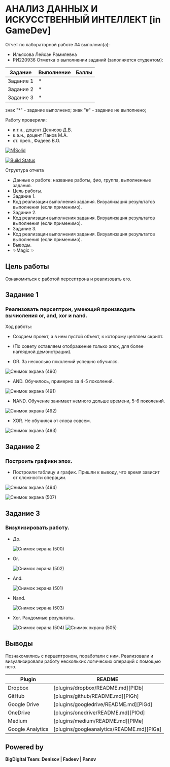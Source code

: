 # АНАЛИЗ ДАННЫХ И ИСКУССТВЕННЫЙ ИНТЕЛЛЕКТ [in GameDev]
Отчет по лабораторной работе #4 выполнил(а):
- Ильясова Лейсан Рамилевна
- РИ220936
Отметка о выполнении заданий (заполняется студентом):

| Задание | Выполнение | Баллы |
| ------ | ------ | ------ |
| Задание 1 | * |  |
| Задание 2 | * |  |
| Задание 3 | * |  |

знак "*" - задание выполнено; знак "#" - задание не выполнено;

Работу проверили:
- к.т.н., доцент Денисов Д.В.
- к.э.н., доцент Панов М.А.
- ст. преп., Фадеев В.О.

[![N|Solid](https://cldup.com/dTxpPi9lDf.thumb.png)](https://nodesource.com/products/nsolid)

[![Build Status](https://travis-ci.org/joemccann/dillinger.svg?branch=master)](https://travis-ci.org/joemccann/dillinger)

Структура отчета

- Данные о работе: название работы, фио, группа, выполненные задания.
- Цель работы.
- Задание 1.
- Код реализации выполнения задания. Визуализация результатов выполнения (если применимо).
- Задание 2.
- Код реализации выполнения задания. Визуализация результатов выполнения (если применимо).
- Задание 3.
- Код реализации выполнения задания. Визуализация результатов выполнения (если применимо).
- Выводы.
- ✨Magic ✨

## Цель работы
Ознакомиться с работой персептрона и реализовать его.

## Задание 1
### Реализовать персептрон, умеющий производить вычисления or, and, xor и nand.
Ход работы:
- Создаем проект, а в нем пустой объект, к которому цепляем скрипт.
- (По совету оставляем отображение только эпох, для более наглядной демонстрации).
  
- OR. За несколько поколений успешно обучился.
  
![Снимок экрана (490)](https://github.com/Vedro12/workshop4/assets/127394413/af158778-875c-4c32-a7d5-3024c83c403e)

- AND. Обучилось, примерно за 4-5 поколений.
  
![Снимок экрана (491)](https://github.com/Vedro12/workshop4/assets/127394413/f66a2665-1f86-4d63-bc8e-44a1049d17a8)

- NAND. Обучение занимает немного дольше времени, 5-6 поколений.
  
![Снимок экрана (492)](https://github.com/Vedro12/workshop4/assets/127394413/a73d99fc-871d-4d85-ad5b-49b41c21d272)

- XOR. Не обучился от слова совсем.
  
![Снимок экрана (493)](https://github.com/Vedro12/workshop4/assets/127394413/1183c159-3834-49eb-bd76-1fcb7fe86481)


## Задание 2
### Построить графики эпох.

- Построили таблицу и график. Пришли к выводу, что время зависит от сложности операции.

![Снимок экрана (494)](https://github.com/Vedro12/workshop4/assets/127394413/a4fbe27b-85a5-4664-84fc-0b41c81552bf)

![Снимок экрана (507)](https://github.com/Vedro12/workshop4/assets/127394413/fea5d9cc-a46c-47dc-9dcb-1a57e306dbb5)

## Задание 3
### Визулизировать работу.
- До.
  
  ![Снимок экрана (500)](https://github.com/Vedro12/workshop4/assets/127394413/b2485a6c-04d2-4093-adda-cd497e149f22)

- Or.

  ![Снимок экрана (502)](https://github.com/Vedro12/workshop4/assets/127394413/3ccc6787-8f20-4ff8-885f-f62917b1452c)

- And.

  ![Снимок экрана (501)](https://github.com/Vedro12/workshop4/assets/127394413/5f7b9efa-f3c3-4514-b930-69847b58d5e6)

- Nand.

  ![Снимок экрана (503)](https://github.com/Vedro12/workshop4/assets/127394413/96adc9fe-c4f6-4361-b308-57d63974e6dd)

- Xor. Рандомные результаты.

  ![Снимок экрана (504)](https://github.com/Vedro12/workshop4/assets/127394413/e0a67b6f-52ea-454e-bf3b-92bcd4353526)
  ![Снимок экрана (505)](https://github.com/Vedro12/workshop4/assets/127394413/b614de72-8cbe-48a9-93aa-6b5154b46e1a)



## Выводы

Познакомились с перцептроном, поработали с ним. Реализовали и визуализировали работу нескольких логических операций с помощью него.

| Plugin | README |
| ------ | ------ |
| Dropbox | [plugins/dropbox/README.md][PlDb] |
| GitHub | [plugins/github/README.md][PlGh] |
| Google Drive | [plugins/googledrive/README.md][PlGd] |
| OneDrive | [plugins/onedrive/README.md][PlOd] |
| Medium | [plugins/medium/README.md][PlMe] |
| Google Analytics | [plugins/googleanalytics/README.md][PlGa] |

## Powered by

**BigDigital Team: Denisov | Fadeev | Panov**

